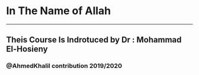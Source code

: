 # In The Name of Allah 
---
## Theis Course Is Indrotuced by Dr : Mohammad El-Hosieny
### @AhmedKhalil contribution 2019/2020

